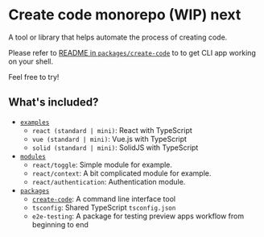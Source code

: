 # Create code monorepo (WIP) next

A tool or library that helps automate the process of creating code.

Please refer to [README in `packages/create-code`](packages/create-code/README.md) to to get CLI app working on your shell.

Feel free to try!

## What's included?

- [`examples`](examples)
  - `react (standard | mini)`: React with TypeScript
  - `vue (standard | mini)`: Vue.js with TypeScript
  - `solid (standard | mini)`: SolidJS with TypeScript
- [`modules`](modules)
  - `react/toggle`: Simple module for example.
  - `react/context`: A bit complicated module for example.
  - `react/authentication`: Authentication module.
- [`packages`](packages)
  - [`create-code`](packages/create-code): A command line interface tool
  - `tsconfig`: Shared TypeScript `tsconfig.json`
  - `e2e-testing`: A package for testing preview apps workflow from beginning to end
